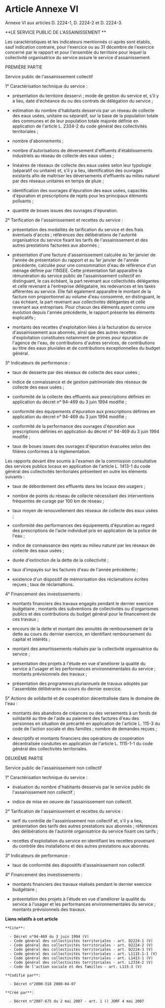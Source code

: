 # Article Annexe VI

Annexe VI aux articles D. 2224-1, D. 2224-2 et D. 2224-3. 

**LE SERVICE PUBLIC DE L'ASSAINISSEMENT **

Les caractéristiques et les indicateurs mentionnés ci-après sont établis, sauf indication contraire, pour l'exercice ou au 31
décembre de l'exercice concerné par le rapport et pour l'ensemble du territoire pour lequel la collectivité organisatrice du
service assure le service d'assainissement. 

PREMIÈRE PARTIE 

Service public de l'assainissement collectif 

1° Caractérisation technique du service :

- présentation du territoire desservi ; mode de gestion du service et, s'il y a lieu, date d'échéance du ou des contrats de
délégation du service ;

- estimation du nombre d'habitants desservis par un réseau de collecte des eaux usées, unitaire ou séparatif, sur la base de
la population totale des communes et de leur population totale majorée définie en application de l'article L. 2334-2 du code
général des collectivités territoriales ;

- nombre d'abonnements ;

- nombre d'autorisations de déversement d'effluents d'établissements industriels au réseau de collecte des eaux usées ;

- linéaires de réseaux de collecte des eaux usées selon leur typologie (séparatif ou unitaire) et, s'il y a lieu,
identification des ouvrages existants afin de maîtriser les déversements d'effluents au milieu naturel par des réseaux
unitaires en temps de pluie ;

- identification des ouvrages d'épuration des eaux usées, capacités d'épuration et prescriptions de rejets pour les
principaux éléments polluants ;

- quantité de boues issues des ouvrages d'épuration. 

2° Tarification de l'assainissement et recettes du service :

- présentation des modalités de tarification du service et des frais éventuels d'accès ; références des délibérations de
l'autorité organisatrice du service fixant les tarifs de l'assainissement et des autres prestations facturées aux abonnés ;

- présentation d'une facture d'assainissement calculée au 1er janvier de l'année de présentation du rapport et au 1er janvier
de l'année précédente, calculée pour une consommation d'eau de référence d'un ménage définie par l'INSEE. Cette présentation
fait apparaître la rémunération du service public de l'assainissement collectif en distinguant, le cas échéant, la part
revenant aux collectivités délégantes et celle revenant à l'entreprise délégataire, les redevances et les taxes afférentes au
service. Elle fait également apparaître le montant de la facture non proportionnel au volume d'eau consommé, en distinguant,
le cas échéant, la part revenant aux collectivités délégantes et celle revenant aux entreprises. Pour chacun des éléments
ayant connu une évolution depuis l'année précédente, le rapport présente les éléments explicatifs ;

- montants des recettes d'exploitation liées à la facturation du service d'assainissement aux abonnés, ainsi que des autres
recettes d'exploitation constituées notamment de primes pour épuration de l'agence de l'eau, de contributions d'autres
services, de contributions au titre des eaux pluviales et de contributions exceptionnelles du budget général. 

3° Indicateurs de performance :

- taux de desserte par des réseaux de collecte des eaux usées ;

- indice de connaissance et de gestion patrimoniale des réseaux de collecte des eaux usées ;

- conformité de la collecte des effluents aux prescriptions définies en application du décret n° 94-469 du 3 juin 1994
modifié ;

- conformité des équipements d'épuration aux prescriptions définies en application du décret n° 94-469 du 3 juin 1994
modifié ;

- conformité de la performance des ouvrages d'épuration aux prescriptions définies en application du décret n° 94-469 du 3
juin 1994 modifié ;

- taux de boues issues des ouvrages d'épuration évacuées selon des filières conformes à la réglementation. 

Les rapports devant être soumis à l'examen de la commission consultative des services publics locaux en application de
l'article L. 1413-1 du code général des collectivités territoriales présentent en outre les éléments suivants :

- taux de débordement des effluents dans les locaux des usagers ;

- nombre de points du réseau de collecte nécessitant des interventions fréquentes de curage par 100 km de réseau ;

- taux moyen de renouvellement des réseaux de collecte des eaux usées ;

- conformité des performances des équipements d'épuration au regard des prescriptions de l'acte individuel pris en
application de la police de l'eau ;

- indice de connaissance des rejets au milieu naturel par les réseaux de collecte des eaux usées ;

- durée d'extinction de la dette de la collectivité ;

- taux d'impayés sur les factures d'eau de l'année précédente ;

- existence d'un dispositif de mémorisation des réclamations écrites reçues ; taux de réclamations. 

4° Financement des investissements :

- montants financiers des travaux engagés pendant le dernier exercice budgétaire ; montants des subventions de collectivités
ou d'organismes publics et des contributions du budget général pour le financement de ces travaux ;

- encours de la dette et montant des annuités de remboursement de la dette au cours du dernier exercice, en identifiant
remboursement du capital et intérêts ;

- montant des amortissements réalisés par la collectivité organisatrice du service ;

- présentation des projets à l'étude en vue d'améliorer la qualité du service à l'usager et les performances
environnementales du service ; montants prévisionnels des travaux ;

- présentation des programmes pluriannuels de travaux adoptés par l'assemblée délibérante au cours du dernier exercice. 

5° Actions de solidarité et de coopération décentralisée dans le domaine de l'eau :

- montants des abandons de créances ou des versements à un fonds de solidarité au titre de l'aide au paiement des factures
d'eau des personnes en situation de précarité en application de l'article L. 115-3 du code de l'action sociale et des
familles ; nombre de demandes reçues ;

- descriptifs et montants financiers des opérations de coopération décentralisée conduites en application de l'article L.
1115-1-1 du code général des collectivités territoriales. 

DEUXIÈME PARTIE 

Service public de l'assainissement non collectif 

1° Caractérisation technique du service :

- évaluation du nombre d'habitants desservis par le service public de l'assainissement non collectif ;

- indice de mise en oeuvre de l'assainissement non collectif. 

2° Tarification de l'assainissement et recettes du service :

- tarif du contrôle de l'assainissement non collectif et, s'il y a lieu, présentation des tarifs des autres prestations aux
abonnés ; références des délibérations de l'autorité organisatrice du service fixant ces tarifs ;

- recettes d'exploitation du service en identifiant les recettes provenant du contrôle des installations et des autres
prestations aux abonnés. 

3° Indicateurs de performance :

- taux de conformité des dispositifs d'assainissement non collectif. 

4° Financement des investissements :

- montants financiers des travaux réalisés pendant le dernier exercice budgétaire ;

- présentation des projets à l'étude en vue d'améliorer la qualité du service à l'usager et les performances
environnementales du service ; montants prévisionnels des travaux.

**Liens relatifs à cet article**

	**Cite**:

	  - Décret n°94-469 du 3 juin 1994 (V)
	  - Code général des collectivités territoriales - art. D2224-1 (V)
	  - Code général des collectivités territoriales - art. D2224-2 (V)
	  - Code général des collectivités territoriales - art. D2224-3 (V)
	  - Code général des collectivités territoriales - art. L1115-1-1 (V)
	  - Code général des collectivités territoriales - art. L1413-1 (V)
	  - Code général des collectivités territoriales - art. L2334-2 (V)
	  - Code de l'action sociale et des familles - art. L115-3 (V)

	**Codifié par**:

	  - Décret n°2000-318 2000-04-07

	**Créé par**:

	  - Décret n°2007-675 du 2 mai 2007 - art. 1 () JORF 4 mai 2007
